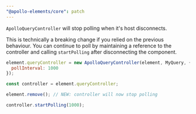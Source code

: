 ```yaml
---
"@apollo-elements/core": patch
---
```


`ApolloQueryController` will stop polling when it's host disconnects.

This is technically a breaking change if you relied on the previous behaviour. You can continue to poll by maintaining a reference to the controller and calling `startPolling` after disconnecting the component.

```js
element.queryController = new ApolloQueryController(element, MyQuery, {
  pollInterval: 1000
});

const controller = element.queryController;

element.remove(); // NEW: controller will now stop polling

controller.startPolling(1000);
```
